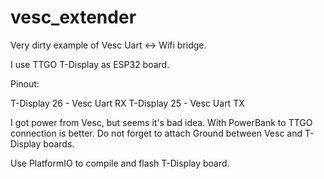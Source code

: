 # vesc_extender
Very dirty example of Vesc Uart <-> Wifi bridge.


I use TTGO T-Display as ESP32 board.


Pinout:

T-Display 26 - Vesc Uart RX
T-Display 25 - Vesc Uart TX

I got power from Vesc, but seems it's bad idea. With PowerBank to TTGO connection is better. Do not forget to attach Ground between Vesc and T-Display boards.

Use PlatformIO to compile and flash T-Display board.
